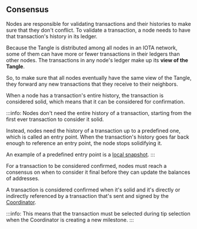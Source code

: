 ## Consensus

Nodes are responsible for validating transactions and their histories to make sure that they don't conflict. To validate a transaction, a node needs to have that transaction's history in its ledger.

Because the Tangle is distributed among all nodes in an IOTA network, some of them can have more or fewer transactions in their ledgers than other nodes. The transactions in any node's ledger make up its **view of the Tangle**.

So, to make sure that all nodes eventually have the same view of the Tangle, they forward any new transactions that they receive to their neighbors.

When a node has a transaction's entire history, the transaction is considered solid, which means that it can be considered for confirmation.

:::info:
Nodes don't need the entire history of a transaction, starting from the first ever transaction to consider it solid.

Instead, nodes need the history of a transaction up to a predefined one, which is called an entry point. When the transaction's history goes far back enough to reference an entry point, the node stops solidifying it.

An example of a predefined entry point is a [local snapshot](root://node-software/0.1/iri/concepts/local-snapshot.md).
:::

For a transaction to be considered confirmed, nodes must reach a consensus on when to consider it final before they can update the balances of addresses.

A transaction is considered confirmed when it's solid and it's directly or indirectly referenced by a transaction that's sent and signed by the [Coordinator](../concepts/the-coordinator.md).

:::info:
This means that the transaction must be selected during tip selection when the Coordinator is creating a new milestone.
:::